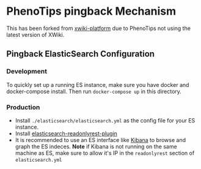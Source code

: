 # PhenoTips pingback Mechanism

This has been forked from [xwiki-platform](https://github.com/xwiki/xwiki-platform/tree/master/xwiki-platform-core/xwiki-platform-activeinstalls)
due to PhenoTips not using the latest version of XWiki.

## Pingback ElasticSearch Configuration 

### Development

To quickly set up a running ES instance, make sure you have docker and
docker-compose install. Then run `docker-compose up` in this directory.

### Production

- Install `./elasticsearch/elasticsearch.yml` as the config file for your ES instance.
- Install
  [elasticsearch-readonlyrest-plugin](https://github.com/sscarduzio/elasticsearch-readonlyrest-plugin)
- It is recommended to use an ES interface like
  [Kibana](https://www.elastic.co/products/kibana) to browse and graph the ES
  indeces. **Note** if Kibana is not running on the same machine as ES, make
  sure to allow it's IP in the `readonlyrest` section of `elasticsearch.yml`
